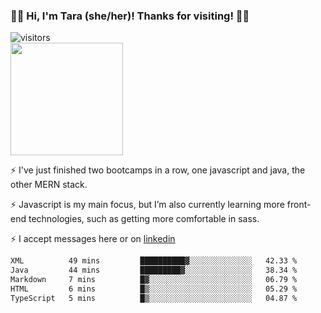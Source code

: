 ### 👋🏾 Hi, I'm Tara (she/her)! Thanks for visiting! 👋🏾
![visitors](https://visitor-badge.glitch.me/badge?page_id=qualmless)
<BR>
<img height="180em" src="https://github-readme-stats.vercel.app/api?username=qualmless&show_icons=true&hide_border=true&&count_private=true&include_all_commits=true" />

⚡️ I've just finished two bootcamps in a row, one javascript and java, the other MERN stack. 

⚡️ Javascript is my main focus, but I’m also currently learning more front-end technologies, such as getting more comfortable in sass. 

⚡️ I accept messages here or on <a href="https://www.linkedin.com/in/tarajdunmore/">linkedin</a>

<!--START_SECTION:waka-->

```txt
XML          49 mins         ██████████▓░░░░░░░░░░░░░░   42.33 %
Java         44 mins         █████████▓░░░░░░░░░░░░░░░   38.34 %
Markdown     7 mins          █▓░░░░░░░░░░░░░░░░░░░░░░░   06.79 %
HTML         6 mins          █▒░░░░░░░░░░░░░░░░░░░░░░░   05.29 %
TypeScript   5 mins          █▒░░░░░░░░░░░░░░░░░░░░░░░   04.87 %
```

<!--END_SECTION:waka-->

<!--
**qualmless/qualmless** is a ✨ _special_ ✨ repository because its `README.md` (this file) appears on your GitHub profile.

Here are some ideas to get you started:
- 🔭 I’m currently working on ...
- 👯 I’m looking to collaborate on ...
- 🤔 I’m looking for help with ...
- 💬 Ask me about ...
- 📫 How to reach me: ...
- ⚡ Fun fact: ...
-->
